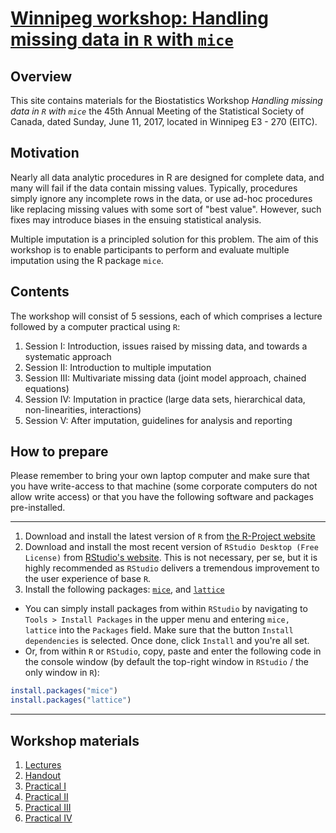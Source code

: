 <!-- README.md is generated from README.Rmd. Please edit that file -->
[Winnipeg workshop: Handling missing data in `R` with `mice`](https://stefvanbuuren.github.io/Winnipeg/)
========================================================================================================

Overview
--------

This site contains materials for the Biostatistics Workshop *Handling missing data in `R` with `mice`* the 45th Annual Meeting of the Statistical Society of Canada, dated Sunday, June 11, 2017, located in Winnipeg E3 - 270 (EITC).

Motivation
----------

Nearly all data analytic procedures in R are designed for complete data, and many will fail if the data contain missing values. Typically, procedures simply ignore any incomplete rows in the data, or use ad-hoc procedures like replacing missing values with some sort of "best value". However, such fixes may introduce biases in the ensuing statistical analysis.

Multiple imputation is a principled solution for this problem. The aim of this workshop is to enable participants to perform and evaluate multiple imputation using the R package `mice`.

Contents
--------

The workshop will consist of 5 sessions, each of which comprises a lecture followed by a computer practical using `R`:

1.  Session I: Introduction, issues raised by missing data, and towards a systematic approach
2.  Session II: Introduction to multiple imputation
3.  Session III: Multivariate missing data (joint model approach, chained equations)
4.  Session IV: Imputation in practice (large data sets, hierarchical data, non-linearities, interactions)
5.  Session V: After imputation, guidelines for analysis and reporting

How to prepare
--------------

Please remember to bring your own laptop computer and make sure that you have write-access to that machine (some corporate computers do not allow write access) or that you have the following software and packages pre-installed.

------------------------------------------------------------------------

1.  Download and install the latest version of `R` from [the R-Project website](https://cloud.r-project.org)
2.  Download and install the most recent version of `RStudio Desktop (Free License)` from [RStudio's website](https://www.rstudio.com/products/rstudio/download3/). This is not necessary, per se, but it is highly recommended as `RStudio` delivers a tremendous improvement to the user experience of base `R`.
3.  Install the following packages: [`mice`](https://cran.r-project.org/web/packages/mice/index.html), and [`lattice`](https://cran.r-project.org/web/packages/lattice/index.html)

-   You can simply install packages from within `RStudio` by navigating to `Tools > Install Packages` in the upper menu and entering `mice, lattice` into the `Packages` field. Make sure that the button `Install dependencies` is selected. Once done, click `Install` and you're all set.
-   Or, from within `R` or `RStudio`, copy, paste and enter the following code in the console window (by default the top-right window in `RStudio` / the only window in `R`):

``` r
install.packages("mice")
install.packages("lattice")
```

------------------------------------------------------------------------

Workshop materials
------------------

1.  [Lectures](Lectures/Winnipeg.pdf)
2.  [Handout](Lectures/WinnipegHandout.pdf)
3.  [Practical I](Practicals/Practical_I.html)
4.  [Practical II](Practicals/Practical_II.html)
5.  [Practical III](Practicals/Practical_III.html)
6.  [Practical IV](Practicals/Practical_IV.html)
